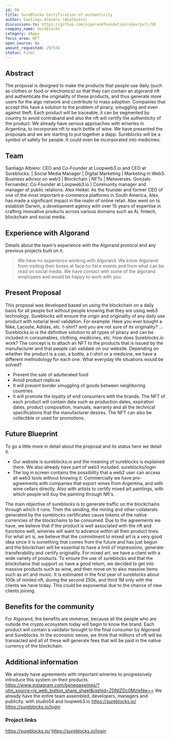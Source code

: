 ```yaml
---
id: 50
title: SureBlocks Certification of authenticity
author: Santiago Albiero (@Salbiero)
discussions-to: https://github.com/algorandfoundation/xGov/pull/50
company_name: Sureblocks
category: dApps
focus_area: NFT
open_source: No
amount_requested: 297556
status: Final
---
```


## Abstract
The proposal is designed to make the products that people use daily (such as clothes or food or electronics) so that they can contain an algorand nft and authenticate the originality of these products, and thus generate more users for the algo network and contribute to mass adoption.
Companies that accept this have a solution to the problem of piracy, smuggling and even against theft.
Each product will be traceable, it can be segmented by country to avoid contraband and also the nft will certify the authenticity of the product.
We already have serious approaches with wineries in Argentina, to incorporate nft to each bottle of wine. We have presented the proposals and we are starting to put together a dapp.
Sureblocks will be a symbol of safety for people. It could even be incorporated into medicines.

## Team
Santiago Albiero: CEO and Co-Founder at Loopweb3.io and CEO at Sureblocks. | Social Media Manager | Digital Marketing | Marketing in Web3. Business advisor on web3 | Blockchain | NFTs | Metaverses.
Gonzalo Fernandez:  Co-Founder at Loopweb3.io | Community manager and manager of public relations.
Alex Heikel: As the founder and former CEO of one of the most important e-commerce platforms in South America, Alex, has made a significant impact in the realm of online retail. Alex went on to establish Darwin, a development agency with over 15 years of expertise in crafting innovative products across various domains such as AI, fintech, blockchain and social media.

## Experience with Algorand
Details about the team's experience with the Algorand protocol and any previous projects built on it.
> We have no experience working with Algorand.
> We know Algorand from visiting their boxes at face-to-face events and from what can be read on social media.
> We have contact with some of the algorand employees and would be happy to work with you.

## Present Proposal
This proposal was developed based on using the blockchain on a daily basis for all people but without people knowing that they are using web3 technology. Sureblocks will ensure the origin and originality of any daily use product with notarial level validation.
For example:
Have you ever bought a Nike, Lacoste, Adidas, etc. t-shirt? and you are not sure of its originality? ... Sureblocks.io is the definitive solution to all types of piracy and can be included in consumables, clothing, medicines, etc.
How does Sureblocks.io work?
The concept is to attach an NFT to the products that is issued by the manufacturer and that people can validate on our website.
Depending on whether the product is a can, a bottle, a t-shirt or a medicine, we have a different methodology for each one.
What everyday life situations would be solved?
- Prevent the sale of adulterated food
- Avoid product replicas
- It will prevent border smuggling of goods between neighboring countries.
- It will promote the loyalty of end consumers with the brands.
The NFT of each product will contain data such as production dates, expiration dates, product composition, manuals, warranty and all the technical specifications that the manufacturer desires. The NFT can also be collectible or used for promotions.

## Future Blueprint
To go a little more in detail about the proposal and its status here we detail it.
- Our website is sureblocks.io and the meaning of sureblocks is explained there. We also already have part of web3 included. sureblocks/login
- The log in screen contains the possibility that a web2 user can access all web3 tools without knowing it.
Commercially we have pre-agreements with companies that export wines from Argentina, and with wine cellars directly.
Also with artists to certify mixed art paintings, with which people will buy the painting through Nft's.

The main objective of sureblocks is to generate traffic on the blockchains through which it runs. Then the sending, the mining and other collaterals generated by the sureblocks certificates cause tokens of the native currencies of the blockchains to be consumed.
Due to the agreements we have, we believe that if the product is well associated with the nft and functions well, wineries will want to advance within all their product lines. For what art is, we believe that the commitment to mixed art is a very good idea since it is something that comes from the future and has just begun and the blockchain will be essential to have a limit of impressions, generate transferability and certify originality. For mixed art, we have a client with a wide variety of products.
To ensure the use of sureblocks and that the blockchains that support us have a good return, we decided to get into massive products such as wine, and then move on to also massive items such as art and music.
It is estimated in the first year of sureblocks about 100k of minted nft, during the second 250k, and third 1M only with the clients we have today. This could be exponential due to the chance of new clients joining.

## Benefits for the community
For Algorand, the benefits are immense, because all the people who are outside the crypto ecosystem today will begin to know the brand. Each product will contain a validator brought to the final consumer by Algorand and Sureblocks.
In the economic sense, we think that millions of nft will be transacted and all of these will generate fees that will be paid in the native currency of the blockchain.

## Additional information
We already have agreements with important wineries to progressively introduce this system on their products. 
https://www.instagram.com/benegaswines/?utm_source=ig_web_button_share_sheet&igshid=ZDNlZDc0MzIxNw==
We already have the entire team assembled, developers, managers and publicity. with studio54 and loopweb3.io
https://sureblocks.io/
https://sureblocks.io/login

### Project links
https://sureblocks.io/
https://sureblocks.io/login
